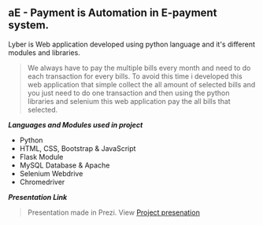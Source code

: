 ## aE - Payment is Automation in E-payment system.
Lyber is Web application developed using python language and it's different modules and libraries. 
> We always have to pay the multiple bills every month and need to do each transaction for every bills. To avoid this time i developed this web application that simple collect the all amount of selected bills and you just need to do one transaction and then using the python libraries and selenium this web application pay the all bills that selected.

**_Languages and Modules used in project_**
- Python
- HTML, CSS, Bootstrap & JavaScript
- Flask Module
- MySQL Database & Apache
- Selenium Webdrive
- Chromedriver

**_Presentation Link_**
> Presentation made in Prezi.
> View [Project presenation](https://prezi.com/view/6Rif2LGZugiHgTqvkDBZ)
